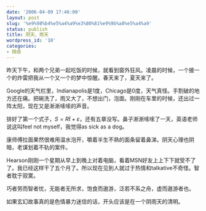 ```yaml
---
date: '2006-04-09 17:46:00'
layout: post
slug: '%e9%98%b4%e5%a4%a9%e3%80%81%e9%9b%a8%e5%a4%a9'
status: publish
title: 阴天、雨天
wordpress_id: '10'
categories:
- 随感
---
```


昨天下午，和两个兄弟一起吃饭的时候，就看到窗外狂风。凌晨的时候，一个接一个的炸雷把我从一个又一个的梦中惊醒。春天来了，夏天来了。


Google的天气栏里，Indianapolis是1度，Chicago是0度，天气真怪。手割破的地方还在痛。把碗洗了，雨又大了，不想出门，泡面。刚刚在车里的时候，还出过一阵太阳，现在又是淅淅嗦嗦的声音。


排好了第一个式子，$S = R\tilde{t} + \varepsilon$，还有五章没写。鼻子淅淅嗦嗦了一天，英语老师说这叫feel not myself，我觉得as sick as a dog。


康师傅拉面果然很难用温水泡开，嚼着半生不熟的面条留着鼻涕。阴天心理也阴暗，老谋划着不轨的案件。


Hearson刚刚一个星期从早上到晚上对着电脑，看着MSN好友上上下下就受不了了。我已经这样干了五个月了。所以现在见到人就过于热情和talkative不奇怪。智者耽于寂寞。


巧者劳而智者忧，无能者无所求，饱食而遨游，泛若不系之舟，虚而遨游者也。


如果玄幻故事真的是色情暴力迷信的话，开头应该是在一个阴雨天的清明。
